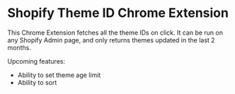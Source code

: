 # Shopify Theme ID Chrome Extension

This Chrome Extension fetches all the theme IDs on click. It can be run on any Shopify Admin page, and only returns themes updated in the last 2 months.

Upcoming features:
* Ability to set theme age limit
* Ability to sort
